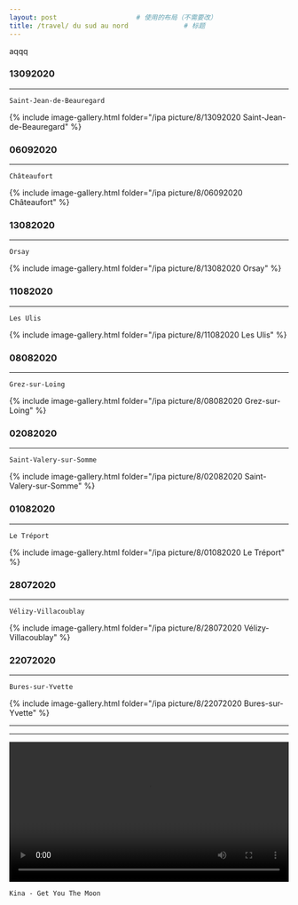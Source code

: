```yaml
---
layout: post   				    # 使用的布局（不需要改）
title: /travel/ du sud au nord				# 标题
---
```



<!-- require APlayer -->
<link rel="stylesheet" href="/ipa picture/css/APlayer.min.css">
<div id="aplayer"></div>
<script src="/ipa picture/js/APlayer.min.js"></script> 
<!-- require Nprogress -->
<script src='https://unpkg.com/nprogress@0.2.0/nprogress.js'></script>
<link rel="stylesheet" href="https://unpkg.com/nprogress@0.2.0/nprogress.cssnprogress.css"/>
<!-- require Jquery -->
<script src="https://cdn.jsdelivr.net/npm/jquery@2.2.4/dist/jquery.min.js"></script>
<!-- require Pjax -->
<script src="//cdn.bootcss.com/jquery.pjax/1.9.6/jquery.pjax.min.js"></script>

<script>
$(document).pjax('a[target!=_blank]', '#pjax-container', {
    container: '#pjax-container',
    fragment: '#pjax-container',
    timeout: 8000
}).on('pjax:send',
function() {
    NProgress.start();
}).on('pjax:complete',
function() {
    NProgress.done();
});
</script>

<!-- APlayer 加载参数 -->
<!-- <script type="text/javascript">
const ap = new APlayer({
    container: document.getElementById('aplayer'),
    preload: 'none',
    lrcType: 3,
    audio: {
        name: '暧昧',
        artist: '王菲',
        url: '/ipa picture/6/王菲 - 暧昧.mp3',
        cover: '/ipa picture/6/王菲 - 暧昧.jpg',
        lrc: '/ipa picture/6/王菲 - 暧昧.lrc'
    }
});
</script> -->


<!-- APlayer-full 加载参数 -->
<script type="text/javascript">
const ap = new APlayer({
    container: document.getElementById('aplayer'),
    fixed: false,
    mini: false,
    autoplay: false,
    theme: '#b7daff',
    loop: 'all', 
    order: 'list',
    preload: 'metadata',
    volume: 0.7,
    mutex: true,
    lrcType: 3,
    listFolded: false,
    listMaxHeight: 90,
    storageName: 'aplayer-setting',
    audio: [
        {
            name: '出现又离开 (Live)',
            artist: '梁博',
            url: '/ipa picture/chanson/lx-music-desktop-v1.8.2-win_x86-green/梁博 - 出现又离开 (Live).mp3',
            cover: '/ipa picture/chanson/lx-music-desktop-v1.8.2-win_x86-green/梁博 - 出现又离开 (Live).jpg',
            lrc: '/ipa picture/chanson/lx-music-desktop-v1.8.2-win_x86-green/梁博 - 出现又离开 (Live).lrc'
        },
        {
            name: '日落大道 (Live)',
            artist: '梁博',
            url: '/ipa picture/chanson/lx-music-desktop-v1.8.2-win_x86-green/梁博 - 日落大道 (Live).mp3',
            cover: '/ipa picture/chanson/lx-music-desktop-v1.8.2-win_x86-green/梁博 - 日落大道 (Live).jpg',
            lrc: '/ipa picture/chanson/lx-music-desktop-v1.8.2-win_x86-green/梁博 - 日落大道 (Live).lrc'
        },
        {
            name: '让我跟你走',
            artist: '彭羚',
            url: '/ipa picture/chanson/lx-music-desktop-v1.8.2-win_x86-green/彭羚 - 让我跟你走.mp3',
            cover: '/ipa picture/chanson/lx-music-desktop-v1.8.2-win_x86-green/彭羚 - 让我跟你走.jpg',
            lrc: '/ipa picture/chanson/lx-music-desktop-v1.8.2-win_x86-green/彭羚 - 让我跟你走.lrc'
        },        
        {
            name: '重来(Live)',
            artist: '逃跑计划',
            url: '/ipa picture/chanson/Netease/逃跑计划 - 重来(Live).mp3',
            cover: '/ipa picture/chanson/Netease/逃跑计划 - 重来(Live).jpg',
            lrc: '/ipa picture/chanson/Netease/逃跑计划 - 重来(Live).lrc'
        },
        {
            name: '哪里是你的拥抱',
            artist: '逃跑计划',
            url: '/ipa picture/chanson/lx-music-desktop-v1.8.2-win_x86-green/逃跑计划 - 哪里是你的拥抱.mp3',
            cover: '/ipa picture/chanson/lx-music-desktop-v1.8.2-win_x86-green/逃跑计划 - 哪里是你的拥抱.jpg',
            lrc: '/ipa picture/chanson/lx-music-desktop-v1.8.2-win_x86-green/逃跑计划 - 哪里是你的拥抱.lrc'
        },
        {
            name: '阳光照进回忆里',
            artist: '逃跑计划',
            url: '/ipa picture/chanson/lx-music-desktop-v1.8.2-win_x86-green/逃跑计划 - 阳光照进回忆里.mp3',
            cover: '/ipa picture/chanson/lx-music-desktop-v1.8.2-win_x86-green/逃跑计划 - 阳光照进回忆里.jpg',
            lrc: '/ipa picture/chanson/lx-music-desktop-v1.8.2-win_x86-green/逃跑计划 - 阳光照进回忆里.lrc'
        },
        {
            name: '夜空中最亮的星',
            artist: '逃跑计划',
            url: '/ipa picture/chanson/lx-music-desktop-v1.8.2-win_x86-green/逃跑计划 - 夜空中最亮的星.mp3',
            cover: '/ipa picture/chanson/lx-music-desktop-v1.8.2-win_x86-green/逃跑计划 - 夜空中最亮的星.jpg',
            lrc: '/ipa picture/chanson/lx-music-desktop-v1.8.2-win_x86-green/逃跑计划 - 夜空中最亮的星.lrc'
        },
        {
            name: '一万次悲伤(Live)',
            artist: '逃跑计划',
            url: '/ipa picture/chanson/lx-music-desktop-v1.8.2-win_x86-green/逃跑计划 - 一万次悲伤(Live).mp3',
            cover: '/ipa picture/chanson/lx-music-desktop-v1.8.2-win_x86-green/逃跑计划 - 一万次悲伤(Live).jpg',
            lrc: '/ipa picture/chanson/lx-music-desktop-v1.8.2-win_x86-green/逃跑计划 - 一万次悲伤(Live).lrc'
        },
        {
            name: '直到有一天',
            artist: '逃跑计划',
            url: '/ipa picture/chanson/lx-music-desktop-v1.8.2-win_x86-green/逃跑计划 - 直到有一天.mp3',
            cover: '/ipa picture/chanson/lx-music-desktop-v1.8.2-win_x86-green/逃跑计划 - 直到有一天.jpg',
            lrc: '/ipa picture/chanson/lx-music-desktop-v1.8.2-win_x86-green/逃跑计划 - 直到有一天.lrc'
        },        
        {
            name: '暧昧',
            artist: '王菲',
            url: '/ipa picture/6/王菲 - 暧昧.mp3',
            cover: '/ipa picture/6/王菲 - 暧昧.jpg',
            lrc: '/ipa picture/6/王菲 - 暧昧.lrc'
        },
        {
            name: '偿还',
            artist: '王菲',
            url: '/ipa picture/6/王菲 - 偿还.mp3',
            cover: '/ipa picture/6/王菲 - 偿还.jpg',
            lrc: '/ipa picture/6/王菲 - 偿还.lrc'
        },
        {
            name: '如风',
            artist: '王菲',
            url: '/ipa picture/6/王菲 - 如风.mp3',
            cover: '/ipa picture/6/王菲 - 如风.jpg',
            lrc: '/ipa picture/6/王菲 - 如风.lrc'
        },
        {
            name: '爱与痛的边缘',
            artist: '王菲',
            url: '/ipa picture/6/王菲 - 爱与痛的边缘.mp3',
            cover: '/ipa picture/6/王菲 - 爱与痛的边缘.jpg',
            lrc: '/ipa picture/6/王菲 - 爱与痛的边缘.lrc'
        }
    ]
});
</script>



aqqq

### 13092020  ###
----
`Saint-Jean-de-Beauregard`

{% include image-gallery.html folder="/ipa picture/8/13092020 Saint-Jean-de-Beauregard" %}

### 06092020  ###
----
`Châteaufort`

{% include image-gallery.html folder="/ipa picture/8/06092020 Châteaufort" %}

### 13082020  ###
----
`Orsay`

{% include image-gallery.html folder="/ipa picture/8/13082020 Orsay" %}

### 11082020  ###
----
`Les Ulis`

{% include image-gallery.html folder="/ipa picture/8/11082020 Les Ulis" %}

### 08082020  ###
----
`Grez-sur-Loing`

{% include image-gallery.html folder="/ipa picture/8/08082020 Grez-sur-Loing" %}

### 02082020  ###
----
`Saint-Valery-sur-Somme`

{% include image-gallery.html folder="/ipa picture/8/02082020 Saint-Valery-sur-Somme" %}

### 01082020  ###
----
`Le Tréport`

{% include image-gallery.html folder="/ipa picture/8/01082020 Le Tréport" %}

### 28072020  ###
----
`Vélizy-Villacoublay`

{% include image-gallery.html folder="/ipa picture/8/28072020 Vélizy-Villacoublay" %}


### 22072020  ###
----
`Bures-sur-Yvette`

{% include image-gallery.html folder="/ipa picture/8/22072020 Bures-sur-Yvette" %}

----
----

<video width="100%" height="auto" controls>
<source src="https://raw.githubusercontent.com/startadaywithasmile/startadaywithasmile.github.io/master/ipa%20picture/8/Kina%20-%20Get%20You%20The%20Moon.mp4">
</video>

`Kina - Get You The Moon`
